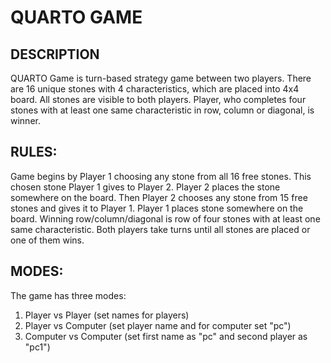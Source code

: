 # QUARTO GAME
## DESCRIPTION
QUARTO Game is turn-based strategy game between two players. 
There are 16 unique stones with 4 characteristics, which are placed into 4x4 board. 
All stones are visible to both players. 
Player, who completes four stones with at least one same characteristic in row, column or diagonal, is winner.
## RULES:
Game begins by Player 1 choosing any stone from all 16 free stones. 
This chosen stone Player 1 gives to Player 2. Player 2 places the stone somewhere on the board.
Then Player 2 chooses any stone from 15 free stones and gives it to Player 1. Player 1 places stone somewhere on the board.
Winning row/column/diagonal is row of four stones with at least one same characteristic.
Both players take turns until all stones are placed or one of them wins.
## MODES:
The game has three modes:
1. Player vs Player (set names for players)
2. Player vs Computer (set player name and for computer set "pc")
3. Computer vs Computer (set first name as "pc" and second player as "pc1")
